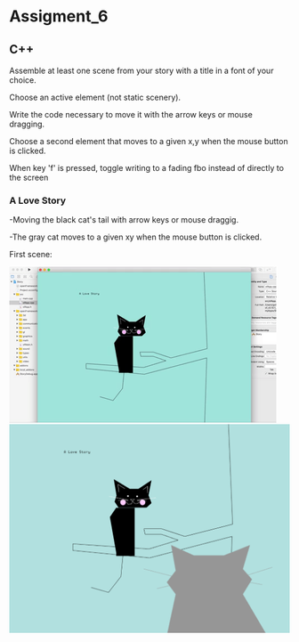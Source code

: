 # Assigment_6

## C++

Assemble at least one scene from your story with a title in a font of your choice.

Choose an active element (not static scenery).

Write the code necessary to move it with the arrow keys or mouse dragging.

Choose a second element that moves to a given x,y when the mouse button is clicked.

When key 'f' is pressed, toggle writing to a fading fbo instead of directly to the screen

### A Love Story

<p> -Moving the black cat's tail with arrow keys or mouse draggig.</p>
<p> -The gray cat moves to a given xy when the mouse button is clicked.</p>

First scene:

![Screenshot](media/1.gif)
![Screenshot](media/1.png)






